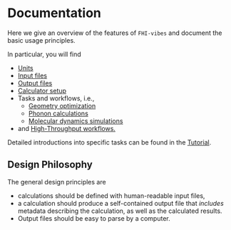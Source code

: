 Documentation
===

Here we give an overview of the features of `FHI-vibes` and document the basic usage principles.

In particular, you will find

- [Units](units.md)
- [Input files](input_files.md)
- [Output files](output_files.md)
- [Calculator setup](calculator_setup.md)
- Tasks and workflows, i.e.,
    - [Geometry optimization](relaxation.md)
    - [Phonon calculations](phonopy.md)
    - [Molecular dynamics simulations](md.md)
- and [High-Throughput workflows.](../High_Throughput/Documentation/0_overview.md)

Detailed introductions into specific tasks can be found in the [Tutorial](../Tutorial/0_intro.md).



## Design Philosophy

The general design principles are

- calculations should be defined with human-readable input files,
- a calculation should produce a self-contained output file that _includes_ metadata describing the calculation, as well as the calculated results.
- Output files should be easy to parse by a computer.